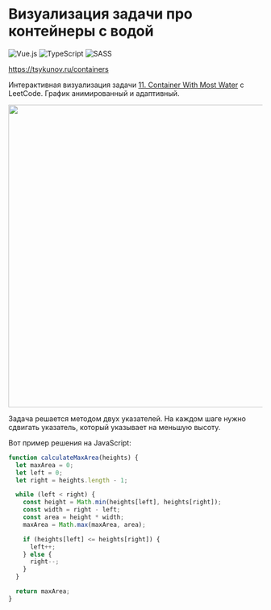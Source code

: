 # Визуализация задачи про контейнеры с водой

![Vue.js](https://img.shields.io/badge/vuejs-%2335495e.svg?style=for-the-badge&logo=vuedotjs&logoColor=%234FC08D)
![TypeScript](https://img.shields.io/badge/typescript-%23007ACC.svg?style=for-the-badge&logo=typescript&logoColor=white)
![SASS](https://img.shields.io/badge/SASS-hotpink.svg?style=for-the-badge&logo=SASS&logoColor=white)

https://tsykunov.ru/containers

Интерактивная визуализация задачи [11. Container With Most Water](https://leetcode.com/problems/container-with-most-water/description/) с LeetCode. График анимированный и адаптивный.

<img src="https://github.com/user-attachments/assets/18681ade-02ba-4ac1-8cb0-4732f96f4190" width="600" />

Задача решается методом двух указателей. На каждом шаге нужно сдвигать указатель, который указывает на меньшую высоту.

Вот пример решения на JavaScript:

```js
function calculateMaxArea(heights) {
  let maxArea = 0;
  let left = 0;
  let right = heights.length - 1;

  while (left < right) {
    const height = Math.min(heights[left], heights[right]);
    const width = right - left;
    const area = height * width;
    maxArea = Math.max(maxArea, area);

    if (heights[left] <= heights[right]) {
      left++;
    } else {
      right--;
    }
  }

  return maxArea;
}
```
